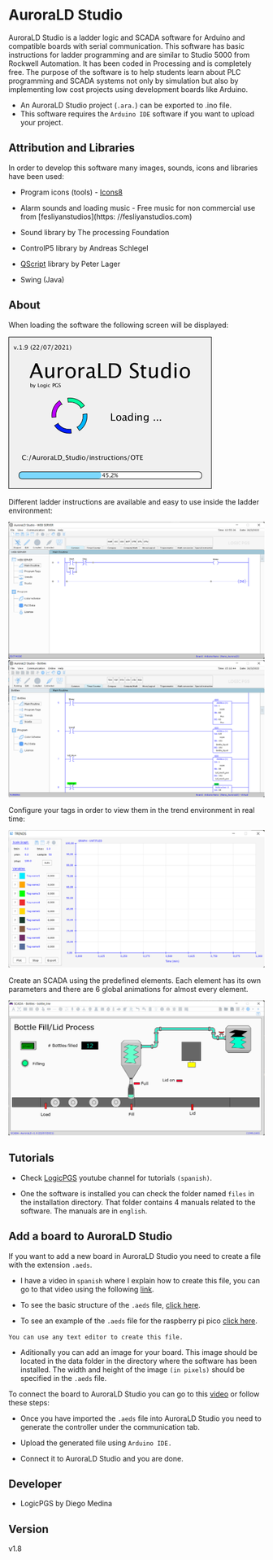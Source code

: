# AuroraLD Studio
AuroraLD Studio is a ladder logic and SCADA software for Arduino and compatible boards with serial communication. This software has basic instructions for ladder programming and are similar to Studio 5000 from Rockwell Automation. It has been coded in Processing and is completely free. The purpose of the software is to help students learn about PLC programming and SCADA systems not only by simulation but also by implementing low cost projects using development boards like Arduino.

* An AuroraLD Studio project (`.ara.`) can be exported to .ino file.
* This software requires the `Arduino IDE` software if you want to upload your project.

## Attribution and Libraries
In order to develop this software many images, sounds, icons and libraries have been used:

* Program icons (tools) - [Icons8](https://icons8.com)
 
* Alarm sounds and loading music - Free music for non commercial use from [fesliyanstudios](https: //fesliyanstudios.com)
 
* Sound library by The processing Foundation
 
* ControlP5 library by Andreas Schlegel
 
* [QScript](http://www.lagers.org.uk/qscript/) library by Peter Lager
 
* Swing (Java)

## About
When loading the software the following screen will be displayed:

![loading_screen](Images/loading_screen.png)

Different ladder instructions are available and easy to use inside the ladder environment:

![Ladder](Images/main_software2.png)
![Ladder2](Images/main_software1.png)

Configure your tags in order to view them in the trend environment in real time:

![Trends](Images/trends.png)

Create an SCADA using the predefined elements. Each element has its own parameters and there are 6 global animations for almost every element.

![Scada](Images/scada.png)
 
## Tutorials
* Check [LogicPGS](https://www.youtube.com/channel/UCBwRfFjgCiSxVayGX6VGDiw) youtube channel for tutorials `(spanish)`.

* One the software is installed you can check the folder named `files` in the installation directory. That folder contains 4 manuals related to the software. The manuals are in `english`.

## Add a board to AuroraLD Studio
If you want to add a new board in AuroraLD Studio you need to create a file with the extension `.aeds`.

* I have a video in `spanish` where I explain how to create this file, you can go to that video using the following [link](https://www.youtube.com/watch?v=NvcX7z2sDFM).

* To see the basic structure of the `.aeds` file, [click here](https://gist.github.com/dmedina09/22432591cf600d8e50e93ad1cbb729a5).

* To see an example of the `.aeds` file for the raspberry pi pico [click here](https://gist.github.com/dmedina09/76b7b021d1d5cdafa3c613a3885ec639).

`You can use any text editor to create this file.`

* Aditionally you can add an image for your board. This image should be located in the data folder in the directory where the software has been installed. The width and height of the image `(in pixels)` should be specified in the `.aeds` file.

To connect the board to AuroraLD Studio you can go to this [video](https://www.youtube.com/watch?v=yB_yUZlfvEE&t=65s) or follow these steps:

* Once you have imported the `.aeds` file into AuroraLD Studio you need to generate the controller under the communication tab.

* Upload the generated file using `Arduino IDE.`

* Connect it to AuroraLD Studio and you are done.

## Developer
* LogicPGS by Diego Medina

## Version
v1.8